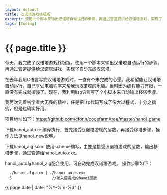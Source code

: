 ```yaml
---
layout: default
title: 汉诺塔游戏终极版
excerpt: 使用一个脚本来输出汉诺塔自动运行的步骤，再通过管道提供给汉诺塔游戏，实现了自动完成汉诺塔。
tags: [Coding]
---
```

{{ page.title }}
================

今天，我完成了汉诺塔游戏终极版。使用一个脚本来输出汉诺塔自动运行的步骤，再通过管道提供给汉诺塔游戏，实现了自动完成汉诺塔。

在去年我用C语言写完汉诺塔游戏时，一直有个未完成的心愿。我希望能让汉诺塔自动运行，自己享受电脑程序来帮我玩汉诺塔的乐趣。当时因为编程能力有限，一直没有完成就搁浅了。现在，我利用lisp语言写了个小脚本来自动输出移塔步骤。

我再次凭着初学者大无畏的精神，任是把lisp代码写成了像大过程式，十分之拙劣，但是也确实好用。

项目地址如下：https://github.com/cforth/codefarm/tree/master/hanoi_game

下载hanoi_auto.c:
  编译执行，首先接受汉诺塔游戏的层数，再接受移塔步骤，操作方法见hanoi_new说明。


下载hanoi_alg.scm:
  使用scheme编写，主要是接受汉诺塔游戏的层数，输出移塔步骤，通过管道给hanoi_auto.exe。


hanoi_auto与hanoi_alg配合使用，可自动完成汉诺塔游戏。
操作步骤如下：

```
  ./hanoi_alg.scm | ./hanoi_auto.exe
  5                  //输入要完成的hanoi层数
```

{{ page.date | date: "%Y-%m-%d" }}
